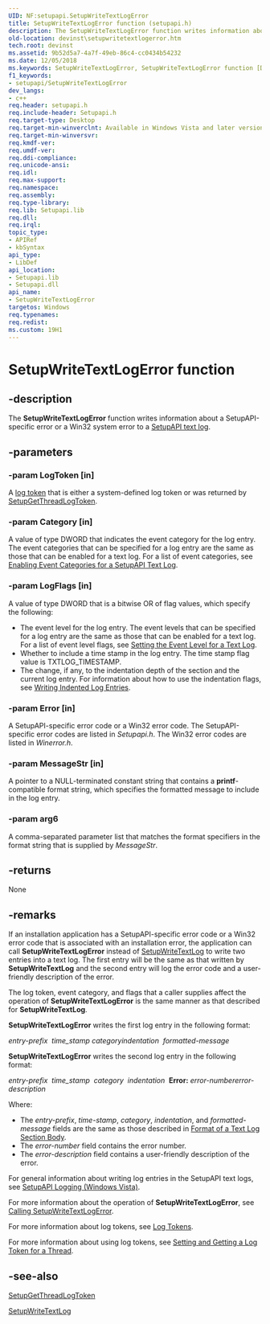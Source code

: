 ```yaml
---
UID: NF:setupapi.SetupWriteTextLogError
title: SetupWriteTextLogError function (setupapi.h)
description: The SetupWriteTextLogError function writes information about a SetupAPI-specific error or a Win32 system error to a SetupAPI text log.
old-location: devinst\setupwritetextlogerror.htm
tech.root: devinst
ms.assetid: 9b52d5a7-4a7f-49eb-86c4-cc0434b54232
ms.date: 12/05/2018
ms.keywords: SetupWriteTextLogError, SetupWriteTextLogError function [Device and Driver Installation], devinst.setupwritetextlogerror, setupapi/SetupWriteTextLogError, setupapilog-ref_886f507a-408e-4745-b9d2-ea0cf1bf7250.xml
f1_keywords:
- setupapi/SetupWriteTextLogError
dev_langs:
- c++
req.header: setupapi.h
req.include-header: Setupapi.h
req.target-type: Desktop
req.target-min-winverclnt: Available in Windows Vista and later versions of Windows.
req.target-min-winversvr: 
req.kmdf-ver: 
req.umdf-ver: 
req.ddi-compliance: 
req.unicode-ansi: 
req.idl: 
req.max-support: 
req.namespace: 
req.assembly: 
req.type-library: 
req.lib: Setupapi.lib
req.dll: 
req.irql: 
topic_type:
- APIRef
- kbSyntax
api_type:
- LibDef
api_location:
- Setupapi.lib
- Setupapi.dll
api_name:
- SetupWriteTextLogError
targetos: Windows
req.typenames: 
req.redist: 
ms.custom: 19H1
---
```


# SetupWriteTextLogError function


## -description


The <b>SetupWriteTextLogError</b> function writes information about a SetupAPI-specific error or a Win32 system error to a <a href="https://docs.microsoft.com/windows-hardware/drivers/install/setupapi-text-logs">SetupAPI text log</a>.


## -parameters




### -param LogToken [in]

A <a href="https://docs.microsoft.com/windows-hardware/drivers/install/log-tokens">log token</a> that is either a system-defined log token or was returned by <a href="https://docs.microsoft.com/windows/desktop/api/setupapi/nf-setupapi-setupgetthreadlogtoken">SetupGetThreadLogToken</a>.


### -param Category [in]

A value of type DWORD that indicates the event category for the log entry. The event categories that can be specified for a log entry are the same as those that can be enabled for a text log. For a list of event categories, see <a href="https://docs.microsoft.com/windows-hardware/drivers/install/enabling-event-categories-for-a-text-log">Enabling Event Categories for a SetupAPI Text Log</a>. 


### -param LogFlags [in]

A value of type DWORD that is a bitwise OR of flag values, which specify the following:

<ul>
<li>
The event level for the log entry. The event levels that can be specified for a log entry are the same as those that can be enabled for a text log. For a list of event level flags, see <a href="https://docs.microsoft.com/windows-hardware/drivers/install/setting-the-event-level-for-a-text-log">Setting the Event Level for a Text Log</a>. 

</li>
<li>
Whether to include a time stamp in the log entry. The time stamp flag value is TXTLOG_TIMESTAMP.

</li>
<li>
The change, if any, to the indentation depth of the section and the current log entry. For information about how to use the indentation flags, see <a href="https://docs.microsoft.com/windows-hardware/drivers/install/writing-indented-log-entries">Writing Indented Log Entries</a>.

</li>
</ul>

### -param Error [in]

A SetupAPI-specific error code or a Win32 error code. The SetupAPI-specific error codes are listed in <i>Setupapi.h</i>. The Win32 error codes are listed in <i>Winerror.h</i>.


### -param MessageStr [in]

A pointer to a NULL-terminated constant string that contains a <b>printf</b>-compatible format string, which specifies the formatted message to include in the log entry. 


### -param arg6

A comma-separated parameter list that matches the format specifiers in the format string that is supplied by <i>MessageStr</i>. 


## -returns



None




## -remarks



If an installation application has a SetupAPI-specific error code or a Win32 error code that is associated with an installation error, the application can call <b>SetupWriteTextLogError</b> instead of <a href="https://docs.microsoft.com/windows/desktop/api/setupapi/nf-setupapi-setupwritetextlog">SetupWriteTextLog</a> to write two entries into a text log. The first entry will be the same as that written by <b>SetupWriteTextLog</b> and the second entry will log the error code and a user-friendly description of the error.

The log token, event category, and flags that a caller supplies affect the operation of <b>SetupWriteTextLogError</b> is the same manner as that described for <b>SetupWriteTextLog</b>.

<b>SetupWriteTextLogError</b> writes the first log entry in the following format: 

<i>entry-prefix</i>  <i>time_stamp category</i><i>indentation</i>  <i>formatted-message</i>

<b>SetupWriteTextLogError</b> writes the second log entry in the following format:

<i>entry-prefix</i>  <i>time_stamp</i>  <i>category</i> 
     <i>indentation</i>  
     <b>Error:</b> <i>error-numbererror-description</i>

Where:

<ul>
<li>
The <i>entry-prefix</i>, <i>time-stamp</i>, <i>category</i>, <i>indentation</i>, and <i>formatted-message</i> fields are the same as those described in <a href="https://docs.microsoft.com/windows-hardware/drivers/install/format-of-a-text-log-section-body">Format of a Text Log Section Body</a>.

</li>
<li>
The <i>error-number</i> field contains the error number.

</li>
<li>
The <i>error-description</i> field contains a user-friendly description of the error.

</li>
</ul>
For general information about writing log entries in the SetupAPI text logs, see <a href="https://docs.microsoft.com/windows-hardware/drivers/install/setupapi-logging--windows-vista-and-later-">SetupAPI Logging (Windows Vista)</a>. 

For more information about the operation of <b>SetupWriteTextLogError</b>, see <a href="https://docs.microsoft.com/windows-hardware/drivers/install/calling-setupwritetextlogerror">Calling SetupWriteTextLogError</a>. 

For more information about log tokens, see <a href="https://docs.microsoft.com/windows-hardware/drivers/install/log-tokens">Log Tokens</a>.

For more information about using log tokens, see <a href="https://docs.microsoft.com/windows-hardware/drivers/install/setting-and-getting-a-log-token-for-a-thread">Setting and Getting a Log Token for a Thread</a>.




## -see-also




<a href="https://docs.microsoft.com/windows/desktop/api/setupapi/nf-setupapi-setupgetthreadlogtoken">SetupGetThreadLogToken</a>



<a href="https://docs.microsoft.com/windows/desktop/api/setupapi/nf-setupapi-setupwritetextlog">SetupWriteTextLog</a>
 

 

